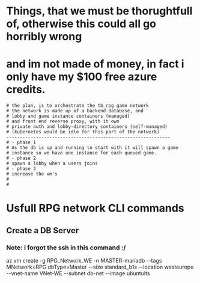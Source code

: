 # Things, that we must be thorughtfull of, otherwise this could all go horribly wrong
# and im not made of money, in fact i only have my $100 free azure credits.

    # the plan, is to orchestrate the tb_rpg game network
    # the network is made up of a backend database, and
    # lobby and game instance containers (managed)
    # and front end reverse proxy, with it own
    # private auth and lobby-directory containers (self-managed) 
    # (kubernetes would be idle for this part of the network)
    -------------------------------------------------------------
    # - phase 1
    # As the db is up and running to start with it will spawn a game 
    # instance so we have one instance for each queued game.
    # - phase 2
    # spawn a lobby when a users joins
    # - phase 3
    # increase the vm's
    #
    #
    

# Usfull RPG network CLI commands

## Create a DB Server 
### Note: i forgot the ssh in this command :/

az vm create -g RPG_Network_WE -n MASTER-mariadb --tags MNetwork=RPG dbType=Master --size standard_b1s --location westeurope --vnet-name VNet-WE --subnet db-net --image ubuntults

 